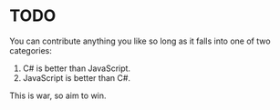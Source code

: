 # TODO

You can contribute anything you like so long as it falls into one of two categories:

1. C# is better than JavaScript.
2. JavaScript is better than C#.

This is war, so aim to win.
